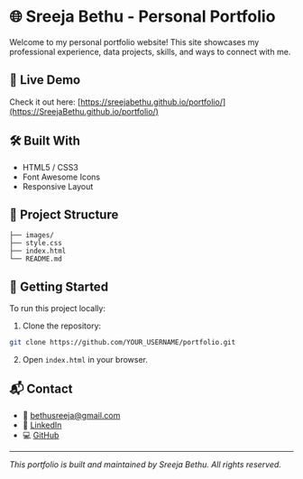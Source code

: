 # 🌐 Sreeja Bethu - Personal Portfolio

Welcome to my personal portfolio website! This site showcases my professional experience, data projects, skills, and ways to connect with me.

## 🔗 Live Demo
Check it out here: [https://sreejabethu.github.io/portfolio/](https://SreejaBethu.github.io/portfolio/) 

## 🛠️ Built With
- HTML5 / CSS3
- Font Awesome Icons
- Responsive Layout

## 📁 Project Structure
```
├── images/
├── style.css
├── index.html
└── README.md
```

## 🚀 Getting Started
To run this project locally:
1. Clone the repository:
```bash
git clone https://github.com/YOUR_USERNAME/portfolio.git
```
2. Open `index.html` in your browser.

## 📬 Contact
- 📧 [bethusreeja@gmail.com](mailto:bethusreeja@gmail.com)
- 💼 [LinkedIn](https://www.linkedin.com/in/sreejabethu/)
- 💻 [GitHub](https://github.com/SreejaBethu)

---
_This portfolio is built and maintained by Sreeja Bethu. All rights reserved._
